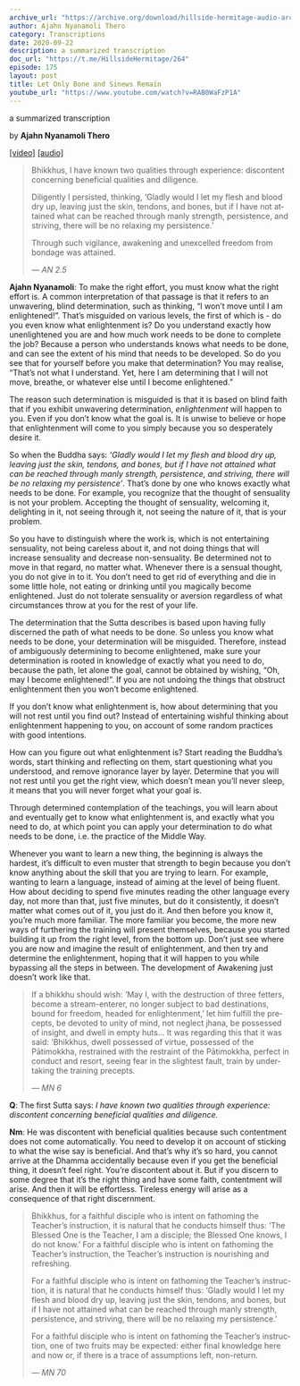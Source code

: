 ```yaml
---
archive_url: "https://archive.org/download/hillside-hermitage-audio-archive/20200922%20-%20175hh%20-%20Let%20only%20bones%20and%20sinews%20remain%20-%20AN%202.12.mp3"
author: Ajahn Nyanamoli Thero
category: Transcriptions
date: 2020-09-22
description: a summarized transcription
doc_url: "https://t.me/HillsideHermitage/264"
episode: 175
layout: post
title: Let Only Bone and Sinews Remain
youtube_url: "https://www.youtube.com/watch?v=RAB0WaFzP1A"
---
```


a summarized transcription

by **Ajahn Nyanamoli Thero**

[\[video\]](https://www.youtube.com/watch?v=RAB0WaFzP1A) [\[audio\]](https://archive.org/download/hillside-hermitage-audio-archive/20200922%20-%20175hh%20-%20Let%20only%20bones%20and%20sinews%20remain%20-%20AN%202.12.mp3)

<div lang="en">

> Bhikkhus, I have known two qualities through experience: discontent
> concerning beneficial qualities and diligence.
>
> Diligently I persisted, thinking, ‘Gladly would I let my flesh and
> blood dry up, leaving just the skin, tendons, and bones, but if I have
> not attained what can be reached through manly strength, persistence,
> and striving, there will be no relaxing my persistence.’
>
> Through such vigilance, awakening and unexcelled freedom from bondage
> was attained.
>
> — <cite>AN 2.5</cite>

</div>

**Ajahn Nyanamoli**: To make the right effort, you must know what the
right effort is. A common interpretation of that passage is that it
refers to an unwavering, blind determination, such as thinking, “I won’t
move until I am enlightened!”. That’s misguided on various levels, the
first of which is - do you even know what enlightenment is? Do you
understand exactly how unenlightened you are and how much work needs to
be done to complete the job? Because a person who understands knows what
needs to be done, and can see the extent of his mind that needs to be
developed. So do you see that for yourself before you make that
determination? You may realise, “That’s not what I understand. Yet, here
I am determining that I will not move, breathe, or whatever else until I
become enlightened.”

The reason such determination is misguided is that it is based on blind
faith that if you exhibit unwavering determination, *enlightenment* will
happen to you. Even if you don’t know what the goal is. It is unwise to
believe or hope that enlightenment will come to you simply because you
so desperately desire it.

So when the Buddha says: *‘Gladly would I let my flesh and blood dry up,
leaving just the skin, tendons, and bones, but if I have not attained
what can be reached through manly strength, persistence, and striving,
there will be no relaxing my persistence’*. That’s done by one who knows
exactly what needs to be done. For example, you recognize that the
thought of sensuality is not your problem. Accepting the thought of
sensuality, welcoming it, delighting in it, not seeing through it, not
seeing the nature of it, that is your problem.

So you have to distinguish where the work is, which is not entertaining
sensuality, not being careless about it, and not doing things that will
increase sensuality and decrease non-sensuality. Be determined not to
move in that regard, no matter what. Whenever there is a sensual
thought, you do not give in to it. You don’t need to get rid of
everything and die in some little hole, not eating or drinking until you
magically become enlightened. Just do not tolerate sensuality or
aversion regardless of what circumstances throw at you for the rest of
your life.

The determination that the Sutta describes is based upon having fully
discerned the path of what needs to be done. So unless you know what
needs to be done, your determination will be misguided. Therefore,
instead of ambiguously determining to become enlightened, make sure your
determination is rooted in knowledge of exactly what you need to do,
because the path, let alone the goal, cannot be obtained by wishing,
“Oh, may I become enlightened!”. If you are not undoing the things that
obstruct enlightenment then you won’t become enlightened.

If you don’t know what enlightenment is, how about determining that you
will not rest until you find out? Instead of entertaining wishful
thinking about enlightenment happening to you, on account of some random
practices with good intentions.

How can you figure out what enlightenment is? Start reading the Buddha’s
words, start thinking and reflecting on them, start questioning what you
understood, and remove ignorance layer by layer. Determine that you will
not rest until you get the right view, which doesn’t mean you’ll never
sleep, it means that you will never forget what your goal is.

Through determined contemplation of the teachings, you will learn about
and eventually get to know what enlightenment is, and exactly what you
need to do, at which point you can apply your determination to do what
needs to be done, i.e. the practice of the Middle Way.

Whenever you want to learn a new thing, the beginning is always the
hardest, it’s difficult to even muster that strength to begin because
you don’t know anything about the skill that you are trying to learn.
For example, wanting to learn a language, instead of aiming at the level
of being fluent. How about deciding to spend five minutes reading the
other language every day, not more than that, just five minutes, but do
it consistently, it doesn’t matter what comes out of it, you just do it.
And then before you know it, you’re much more familiar. The more
familiar you become, the more new ways of furthering the training will
present themselves, because you started building it up from the right
level, from the bottom up. Don’t just see where you are now and imagine
the result of enlightenment, and then try and determine the
enlightenment, hoping that it will happen to you while bypassing all the
steps in between. The development of Awakening just doesn’t work like
that.

<div lang="en">

> If a bhikkhu should wish: ‘May I, with the destruction of three
> fetters, become a stream-enterer, no longer subject to bad
> destinations, bound for freedom, headed for enlightenment,’ let him
> fulfill the precepts, be devoted to unity of mind, not neglect jhana,
> be possessed of insight, and dwell in empty huts… It was regarding
> this that it was said: ’Bhikkhus, dwell possessed of virtue, possessed
> of the Pātimokkha, restrained with the restraint of the Pātimokkha,
> perfect in conduct and resort, seeing fear in the slightest fault,
> train by undertaking the training precepts.
>
> — <cite>MN 6</cite>

</div>

**Q**: The first Sutta says: *I have known two qualities through
experience: discontent concerning beneficial qualities and diligence.*

**Nm**: He was discontent with beneficial qualities because such
contentment does not come automatically. You need to develop it on
account of sticking to what the wise say is beneficial. And that’s why
it’s so hard, you cannot arrive at the Dhamma accidentally because even
if you get the beneficial thing, it doesn’t feel right. You’re
discontent about it. But if you discern to some degree that it’s the
right thing and have some faith, contentment will arise. And then it
will be effortless. Tireless energy will arise as a consequence of that
right discernment.

<div lang="en">

> Bhikkhus, for a faithful disciple who is intent on fathoming the
> Teacher’s instruction, it is natural that he conducts himself thus:
> ‘The Blessed One is the Teacher, I am a disciple; the Blessed One
> knows, I do not know.’ For a faithful disciple who is intent on
> fathoming the Teacher’s instruction, the Teacher’s instruction is
> nourishing and refreshing.
>
> For a faithful disciple who is intent on fathoming the Teacher’s
> instruction, it is natural that he conducts himself thus: ‘Gladly
> would I let my flesh and blood dry up, leaving just the skin, tendons,
> and bones, but if I have not attained what can be reached through
> manly strength, persistence, and striving, there will be no relaxing
> my persistence.’
>
> For a faithful disciple who is intent on fathoming the Teacher’s
> instruction, one of two fruits may be expected: either final knowledge
> here and now or, if there is a trace of assumptions left, non-return.
>
> — <cite>MN 70</cite>

</div>
